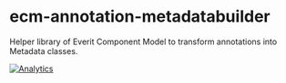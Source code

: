 ecm-annotation-metadatabuilder
==============================

Helper library of Everit Component Model to transform annotations into
Metadata classes.

[![Analytics](https://ga-beacon.appspot.com/UA-15041869-4/everit-org/ecm-metadatabuilder)](https://github.com/igrigorik/ga-beacon)
